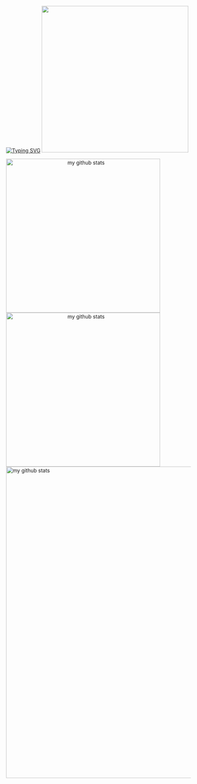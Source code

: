 
[![Typing SVG](https://readme-typing-svg.herokuapp.com?size=26&color=C66C73&height=500&lines=Love+and+Peace)](https://git.io/typing-svg)
<a><img src="https://deja-vuuu.github.io/Deja-vuuu/devcard.svg" width="400" /></a>



<a align="center" href="#">
<img src="https://github-readme-stats.vercel.app/api?username=Deja-vuuu&show_icons=true&theme=onedark" alt="my github stats" width="420"/>               <img src="https://github-readme-streak-stats.herokuapp.com?user=Deja-vuuu&theme=monokai-metallian&date_format=j%2Fn%5B%2FY%5D&background=2D3036&fire=C66C73&stroke=BCA772&ring=BCA772&sideLabels=C66C73" alt="my github stats" width="420"/>
</a>


<img src="https://activity-graph.herokuapp.com/graph?username=Deja-vuuu&bg_color=2D3036&color=C66C73&line=BCA772&point=24292e&area=true&hide_border=true" alt="my github stats" width="850"/>   
